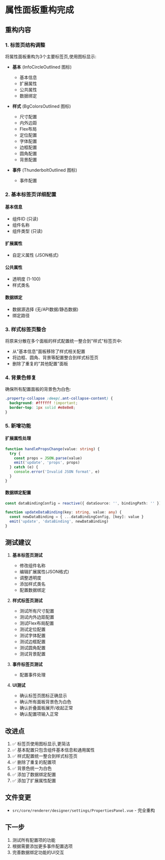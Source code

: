 # 属性面板重构完成

## 重构内容

### 1. 标签页结构调整

将属性面板重构为3个主要标签页,使用图标显示:

- **基本** (InfoCircleOutlined 图标)

  - 基本信息
  - 扩展属性
  - 公共属性
  - 数据绑定

- **样式** (BgColorsOutlined 图标)

  - 尺寸配置
  - 内外边距
  - Flex布局
  - 定位配置
  - 字体配置
  - 边框配置
  - 圆角配置
  - 背景配置

- **事件** (ThunderboltOutlined 图标)
  - 事件配置

### 2. 基本标签页详细配置

#### 基本信息

- 组件ID (只读)
- 组件名称
- 组件类型 (只读)

#### 扩展属性

- 自定义属性 (JSON格式)

#### 公共属性

- 透明度 (1-100)
- 样式类名

#### 数据绑定

- 数据源选择 (无/API数据/静态数据)
- 绑定路径

### 3. 样式标签页整合

将原来分散在多个面板的样式配置统一整合到"样式"标签页中:

- 从"基本信息"面板移除了样式相关配置
- 将边框、圆角、背景等配置整合到样式标签页
- 删除了重复的"其他配置"面板

### 4. 背景色修复

确保所有配置面板的背景色为白色:

```css
.property-collapse :deep(.ant-collapse-content) {
  background: #ffffff !important;
  border-top: 1px solid #e8e8e8;
}
```

### 5. 新增功能

#### 扩展属性处理

```typescript
function handlePropsChange(value: string) {
  try {
    const props = JSON.parse(value)
    emit('update', 'props', props)
  } catch (e) {
    console.error('Invalid JSON format', e)
  }
}
```

#### 数据绑定配置

```typescript
const dataBindingConfig = reactive({ dataSource: '', bindingPath: '' })

function updateDataBinding(key: string, value: any) {
  const newDataBinding = { ...dataBindingConfig, [key]: value }
  emit('update', 'dataBinding', newDataBinding)
}
```

## 测试建议

1. **基本标签页测试**

   - 修改组件名称
   - 编辑扩展属性(JSON格式)
   - 调整透明度
   - 添加样式类名
   - 配置数据绑定

2. **样式标签页测试**

   - 测试所有尺寸配置
   - 测试内外边距配置
   - 测试Flex布局配置
   - 测试定位配置
   - 测试字体配置
   - 测试边框配置
   - 测试圆角配置
   - 测试背景配置

3. **事件标签页测试**

   - 配置事件处理

4. **UI测试**
   - 确认标签页图标正确显示
   - 确认所有面板背景色为白色
   - 确认折叠面板展开/收起正常
   - 确认配置项输入正常

## 改进点

1. ✅ 标签页使用图标显示,更简洁
2. ✅ 基本配置只包含组件基本信息和通用属性
3. ✅ 样式配置统一整合到样式标签页
4. ✅ 删除了重复的配置项
5. ✅ 背景色统一为白色
6. ✅ 添加了数据绑定配置
7. ✅ 添加了扩展属性配置

## 文件变更

- `src/core/renderer/designer/settings/PropertiesPanel.vue` - 完全重构

## 下一步

1. 测试所有配置项的功能
2. 根据需要添加更多事件配置选项
3. 完善数据绑定功能的UI交互
